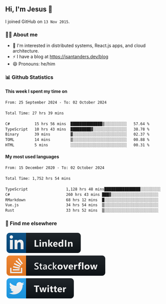 ## Hi, I'm Jesus 👋

I joined GitHub on `13 Nov 2015`.

<!-- Talking about you -->

### 👨‍💻 About me

- 👦 I'm interested in distributed systems, React.js apps, and cloud architecture.
- ⚡️ I have a blog at <https://jsantanders.dev/blog>
- 😄 Pronouns: he/him

### 📊 Github Statistics

#### This week I spent my time on

<!--START_SECTION:weekly-->

```txt
From: 25 September 2024 - To: 02 October 2024

Total Time: 27 hrs 39 mins

C#           15 hrs 56 mins  ██████████████▒░░░░░░░░░░   57.64 %
TypeScript   10 hrs 43 mins  █████████▓░░░░░░░░░░░░░░░   38.78 %
Binary       39 mins         ▓░░░░░░░░░░░░░░░░░░░░░░░░   02.37 %
TOML         14 mins         ▒░░░░░░░░░░░░░░░░░░░░░░░░   00.88 %
HTML         5 mins          ░░░░░░░░░░░░░░░░░░░░░░░░░   00.31 %
```

<!--END_SECTION:weekly-->

#### My most used languages

<!--START_SECTION:alltime-->

```txt
From: 15 December 2020 - To: 02 October 2024

Total Time: 1,752 hrs 54 mins

TypeScript                 1,128 hrs 48 mins████████████████░░░░░░░░░   64.40 %
C#                         260 hrs 43 mins ███▓░░░░░░░░░░░░░░░░░░░░░   14.87 %
RMarkdown                  68 hrs 12 mins  █░░░░░░░░░░░░░░░░░░░░░░░░   03.89 %
Vue.js                     34 hrs 54 mins  ▒░░░░░░░░░░░░░░░░░░░░░░░░   01.99 %
Rust                       33 hrs 52 mins  ▒░░░░░░░░░░░░░░░░░░░░░░░░   01.93 %
```

<!--END_SECTION:alltime-->

### 📢 Find me elsewhere

<p>
  <a target="_blank" href="https://linkedin.com/in/jsantanders">
    <img src="https://github.com/jsantanders/jsantanders/blob/master/img/linkedin.svg" alt="LinkedIn" style="vertical-align:top; margin:4px">
  </a>
  
  <a target="_blank" href="https://stackoverflow.com/users/7318331/jesus-santander">
    <img src="https://github.com/jsantanders/jsantanders/blob/master/img/stackoverflow.svg" alt="StackOverflow" style="vertical-align:top; margin:4px">
  </a>
  
  <a target="_blank" href="http://twitter.com/jsantanders">
    <img src="https://github.com/jsantanders/jsantanders/blob/master/img/twitter.svg" alt="Twitter" style="vertical-align:top; margin:4px">
  </a>
</p>

